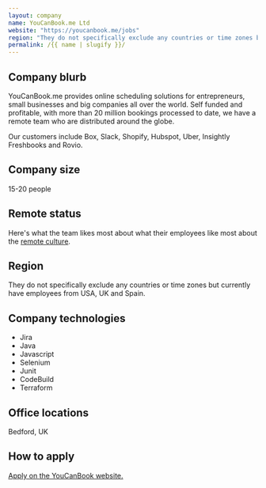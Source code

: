 ```yaml
---
layout: company
name: YouCanBook.me Ltd
website: "https://youcanbook.me/jobs"
region: "They do not specifically exclude any countries or time zones but currently have employees from USA, UK and Spain."
permalink: /{{ name | slugify }}/
---
```


## Company blurb

YouCanBook.me provides online scheduling solutions for entrepreneurs, small businesses and big companies all over the world. Self funded and profitable, with more than 20 million bookings processed to date, we have a remote team who are distributed around the globe.

Our customers include Box, Slack, Shopify, Hubspot, Uber, Insightly Freshbooks and Rovio.

## Company size

15-20 people 

## Remote status

Here's what the team likes most about what their employees like most about the [remote culture](https://youcanbook.me/journal/postcards-from-a-remote-team/).

## Region

They do not specifically exclude any countries or time zones but currently have employees from USA, UK and Spain.


## Company technologies

* Jira
* Java 
* Javascript
* Selenium
* Junit
* CodeBuild
* Terraform

## Office locations

Bedford, UK

## How to apply

[Apply on the YouCanBook website.](https://youcanbook.me/jobs/)
